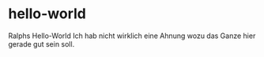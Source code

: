 # hello-world
Ralphs Hello-World
Ich hab nicht wirklich eine Ahnung wozu das Ganze hier gerade gut sein soll.
